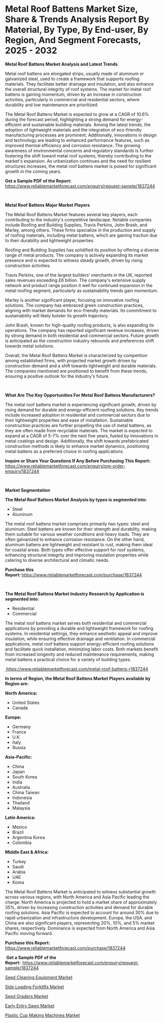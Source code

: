 <p><h1>Metal Roof Battens Market Size, Share & Trends Analysis Report By Material, By Type, By End-user, By Region, And Segment Forecasts, 2025 - 2032</h1></p><p><strong>Metal Roof Battens Market Analysis and Latest Trends</strong></p>
<p><p>Metal roof battens are elongated strips, usually made of aluminum or galvanized steel, used to create a framework that supports roofing materials. They facilitate better drainage and insulation, and also enhance the overall structural integrity of roof systems. The market for metal roof battens is gaining momentum, driven by an increase in construction activities, particularly in commercial and residential sectors, where durability and low maintenance are prioritized. </p><p>The Metal Roof Battens Market is expected to grow at a CAGR of 10.6% during the forecast period, highlighting a strong demand for energy-efficient and sustainable building materials. Among the latest trends, the adoption of lightweight materials and the integration of eco-friendly manufacturing processes are prominent. Additionally, innovations in design and technology are leading to enhanced performance features, such as improved thermal efficiency and corrosion resistance. The growing awareness of environmental concerns and regulatory standards is further fostering the shift toward metal roof systems, thereby contributing to the market's expansion. As urbanization continues and the need for resilient structures increases, the metal roof battens market is poised for significant growth in the coming years.</p></p>
<p><strong>Get a Sample PDF of the Report:&nbsp;</strong> <a href="https://www.reliablemarketforecast.com/enquiry/request-sample/1837244?utm_campaign=1906&utm_medium=2&utm_source=Github&utm_content=ia&utm_term=11042025&utm_id=metal-roof-battens">https://www.reliablemarketforecast.com/enquiry/request-sample/1837244</a></p>
<p>&nbsp;</p>
<p><strong>Metal Roof Battens Major Market Players</strong></p>
<p><p>The Metal Roof Battens Market features several key players, each contributing to the industry's competitive landscape. Notable companies include Roofing and Building Supplies, Travis Perkins, John Brash, and Marley, among others. These firms specialize in the production and supply of roofing materials, including metal battens, which are gaining traction due to their durability and lightweight properties.</p><p>Roofing and Building Supplies has solidified its position by offering a diverse range of metal products. The company is actively expanding its market presence and is expected to witness steady growth, driven by rising construction activities.</p><p>Travis Perkins, one of the largest builders' merchants in the UK, reported sales revenues exceeding £6 billion. The company's extensive supply network and product range position it well for continued expansion in the metal roofing segment, particularly as sustainability trends gain momentum.</p><p>Marley is another significant player, focusing on innovative roofing solutions. The company has embraced green construction practices, aligning with market demands for eco-friendly materials. Its commitment to sustainability will likely bolster its growth trajectory.</p><p>John Brash, known for high-quality roofing products, is also expanding its operations. The company has reported significant revenue increases, driven by strong demand in both residential and commercial sectors. Future growth is anticipated as the construction industry rebounds and preferences shift towards metal solutions.</p><p>Overall, the Metal Roof Battens Market is characterized by competition among established firms, with projected market growth driven by construction demand and a shift towards lightweight and durable materials. The companies mentioned are positioned to benefit from these trends, ensuring a positive outlook for the industry's future.</p></p>
<p>&nbsp;</p>
<p><strong>What Are The Key Opportunities For Metal Roof Battens Manufacturers?</strong></p>
<p><p>The metal roof battens market is experiencing significant growth, driven by rising demand for durable and energy-efficient roofing solutions. Key trends include increased adoption in residential and commercial sectors due to their lightweight properties and ease of installation. Sustainable construction practices are further propelling the use of metal battens, as they are often made from recyclable materials. The market is expected to expand at a CAGR of 5-7% over the next five years, fueled by innovations in metal coatings and design. Additionally, the shift towards prefabricated construction methods is likely to enhance market dynamics, positioning metal battens as a preferred choice in roofing applications.</p></p>
<p><strong>Inquire or Share Your Questions If Any Before Purchasing This Report:</strong> <a href="https://www.reliablemarketforecast.com/enquiry/pre-order-enquiry/1837244?utm_campaign=1906&utm_medium=2&utm_source=Github&utm_content=ia&utm_term=11042025&utm_id=metal-roof-battens">https://www.reliablemarketforecast.com/enquiry/pre-order-enquiry/1837244</a></p>
<p>&nbsp;</p>
<p><strong>Market Segmentation</strong></p>
<p><strong>The Metal Roof Battens Market Analysis by types is segmented into:</strong></p>
<p><ul><li>Steel</li><li>Aluminum</li></ul></p>
<p><p>The metal roof battens market comprises primarily two types: steel and aluminum. Steel battens are known for their strength and durability, making them suitable for various weather conditions and heavy loads. They are often galvanized to enhance corrosion resistance. On the other hand, aluminum battens are lightweight and resistant to rust, making them ideal for coastal areas. Both types offer effective support for roof systems, enhancing structural integrity and improving insulation properties while catering to diverse architectural and climatic needs.</p></p>
<p><strong>Purchase this Report:&nbsp;</strong><a href="https://www.reliablemarketforecast.com/purchase/1837244?utm_campaign=1906&utm_medium=2&utm_source=Github&utm_content=ia&utm_term=11042025&utm_id=metal-roof-battens">https://www.reliablemarketforecast.com/purchase/1837244</a></p>
<p>&nbsp;</p>
<p><strong>The Metal Roof Battens Market Industry Research by Application is segmented into:</strong></p>
<p><ul><li>Residential</li><li>Commercial</li></ul></p>
<p><p>The metal roof battens market serves both residential and commercial applications by providing a durable and lightweight framework for roofing systems. In residential settings, they enhance aesthetic appeal and improve insulation, while ensuring effective drainage and ventilation. In commercial applications, metal roof battens support energy-efficient roofing solutions and facilitate quick installation, minimizing labor costs. Both markets benefit from increased longevity and reduced maintenance requirements, making metal battens a practical choice for a variety of building types.</p></p>
<p><a href="https://www.reliablemarketforecast.com/metal-roof-battens-r1837244?utm_campaign=1906&utm_medium=2&utm_source=Github&utm_content=ia&utm_term=11042025&utm_id=metal-roof-battens">&nbsp;https://www.reliablemarketforecast.com/metal-roof-battens-r1837244</a></p>
<p><strong>In terms of Region, the Metal Roof Battens Market Players available by Region are:</strong></p>
<p>
    <p> <strong> North America: </strong>
        <ul>
            <li>United States</li>
            <li>Canada</li>
        </ul>
        </p> 
    <p> <strong> Europe: </strong>
        <ul>
            <li>Germany</li>
            <li>France</li>
            <li>U.K.</li>
            <li>Italy</li>
            <li>Russia</li>
        </ul>
        </p> 
    <p> <strong> Asia-Pacific: </strong>
        <ul>
            <li>China</li>
            <li>Japan</li>
            <li>South Korea</li>
            <li>India</li>
            <li>Australia</li>
            <li>China Taiwan</li>
            <li>Indonesia</li>
            <li>Thailand</li>
            <li>Malaysia</li>
        </ul>
        </p> 
    <p> <strong> Latin America: </strong>
        <ul>
            <li>Mexico</li>
            <li>Brazil</li>
            <li>Argentina Korea</li>
            <li>Colombia</li>
        </ul>
        </p> 
    <p> <strong> Middle East & Africa: </strong>
        <ul>
            <li>Turkey</li>
            <li>Saudi</li>
            <li>Arabia</li>
            <li>UAE</li>
            <li>Korea</li>
        </ul>
    </p>
    </p>
<p><p>The Metal Roof Battens Market is anticipated to witness substantial growth across various regions, with North America and Asia Pacific leading the charge. North America is projected to hold a market share of approximately 35%, driven by increasing construction activities and demand for durable roofing solutions. Asia Pacific is expected to account for around 30% due to rapid urbanization and infrastructure development. Europe, the USA, and China are also significant players, representing 20%, 10%, and 5% market shares, respectively. Dominance is expected from North America and Asia Pacific moving forward.</p></p>
<p><strong>Purchase this Report: </strong><a href="https://www.reliablemarketforecast.com/purchase/1837244?utm_campaign=1906&utm_medium=2&utm_source=Github&utm_content=ia&utm_term=11042025&utm_id=metal-roof-battens">https://www.reliablemarketforecast.com/purchase/1837244</a></p>
<p>&nbsp;<strong>Get a Sample PDF of the Report:&nbsp;&nbsp;</strong><a href="https://www.reliablemarketforecast.com/enquiry/request-sample/1837244?utm_campaign=1906&utm_medium=2&utm_source=Github&utm_content=ia&utm_term=11042025&utm_id=metal-roof-battens">https://www.reliablemarketforecast.com/enquiry/request-sample/1837244</a></p>
<p><strong></strong></p>
<p><p><a href="https://github.com/donsonjupa/Market-Research-Report-List-1/blob/main/seed-cleaning-equipment-market.md?utm_campaign=1906&utm_medium=2&utm_source=Github&utm_content=ia&utm_term=11042025&utm_id=metal-roof-battens">Seed Cleaning Equipment Market</a></p><p><a href="https://github.com/paullsiskec4/Market-Research-Report-List-1/blob/main/side-loading-forklifts-market.md?utm_campaign=1906&utm_medium=2&utm_source=Github&utm_content=ia&utm_term=11042025&utm_id=metal-roof-battens">Side Loading Forklifts Market</a></p><p><a href="https://github.com/zhininzacher/Market-Research-Report-List-1/blob/main/seed-graders-market.md?utm_campaign=1906&utm_medium=2&utm_source=Github&utm_content=ia&utm_term=11042025&utm_id=metal-roof-battens">Seed Graders Market</a></p><p><a href="https://github.com/sgroitrieu7f/Market-Research-Report-List-1/blob/main/early-entry-saws-market.md?utm_campaign=1906&utm_medium=2&utm_source=Github&utm_content=ia&utm_term=11042025&utm_id=metal-roof-battens">Early Entry Saws Market</a></p><p><a href="https://github.com/roehrtizonov/Market-Research-Report-List-1/blob/main/plastic-cup-making-machines-market.md?utm_campaign=1906&utm_medium=2&utm_source=Github&utm_content=ia&utm_term=11042025&utm_id=metal-roof-battens">Plastic Cup Making Machines Market</a></p></p>